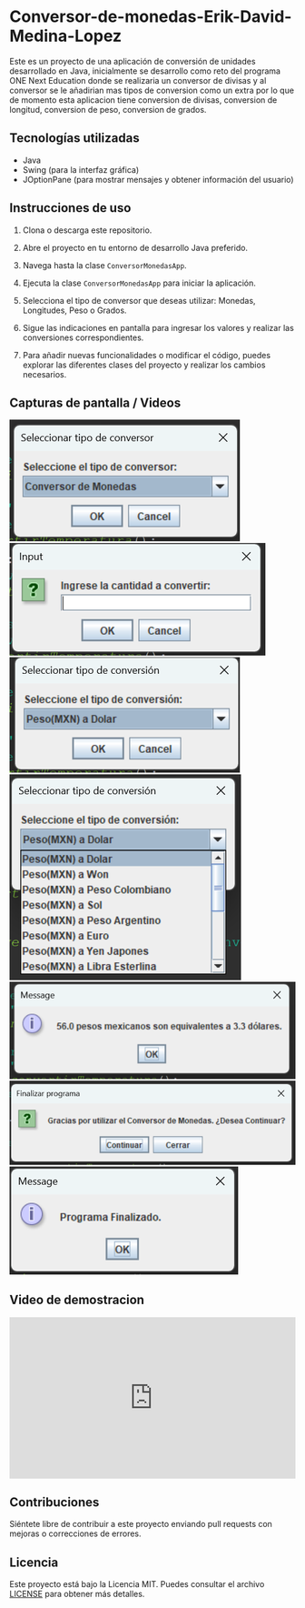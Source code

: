 # Conversor-de-monedas-Erik-David-Medina-Lopez

Este es un proyecto de una aplicación de conversión de unidades desarrollado en Java, inicialmente se desarrollo como reto del programa ONE Next Education donde se realizaria un conversor de divisas y al conversor se le añadirian mas tipos de conversion como un extra por lo que de momento esta aplicacion tiene conversion de divisas, conversion de longitud, conversion de peso, conversion de grados.

## Tecnologías utilizadas

- Java
- Swing (para la interfaz gráfica)
- JOptionPane (para mostrar mensajes y obtener información del usuario)

## Instrucciones de uso

1. Clona o descarga este repositorio.

2. Abre el proyecto en tu entorno de desarrollo Java preferido.

3. Navega hasta la clase `ConversorMonedasApp`.

4. Ejecuta la clase `ConversorMonedasApp` para iniciar la aplicación.

5. Selecciona el tipo de conversor que deseas utilizar: Monedas, Longitudes, Peso o Grados.

6. Sigue las indicaciones en pantalla para ingresar los valores y realizar las conversiones correspondientes.

7. Para añadir nuevas funcionalidades o modificar el código, puedes explorar las diferentes clases del proyecto y realizar los cambios necesarios.

## Capturas de pantalla / Videos


![Captura de pantalla 1](assets/img/captura1.png)
![Captura de pantalla 2](assets/img/captura2.png)
![Captura de pantalla 2](assets/img/captura3.png)
![Captura de pantalla 2](assets/img/captura4.png)
![Captura de pantalla 2](assets/img/captura5.png)
![Captura de pantalla 2](assets/img/captura6.png)
![Captura de pantalla 2](assets/img/captura7.png)

## Video de demostracion

<div style="padding:56.25% 0 0 0;position:relative;"><iframe src="https://player.vimeo.com/video/845806851?badge=0&amp;autopause=0&amp;player_id=0&amp;app_id=58479" frameborder="0" allow="autoplay; fullscreen; picture-in-picture" allowfullscreen style="position:absolute;top:0;left:0;width:100%;height:100%;" title="conversorJava"></iframe></div><script src="https://player.vimeo.com/api/player.js"></script>

## Contribuciones

Siéntete libre de contribuir a este proyecto enviando pull requests con mejoras o correcciones de errores.

## Licencia

Este proyecto está bajo la Licencia MIT. Puedes consultar el archivo [LICENSE](ruta/LICENSE) para obtener más detalles.

